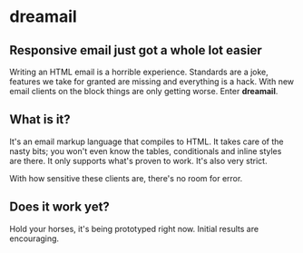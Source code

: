 # dreamail

## Responsive email just got a whole lot easier

Writing an HTML email is a horrible experience. Standards are a joke, features we take for granted are missing and everything is a hack. With new email clients on the block things are only getting worse. Enter **dreamail**.

## What is it?

It's an email markup language that compiles to HTML. It takes care of the nasty bits; you won't even know the tables, conditionals and inline styles are there. It only supports what's proven to work. It's also very strict.

With how sensitive these clients are, there's no room for error.

## Does it work yet?

Hold your horses, it's being prototyped right now. Initial results are encouraging.
